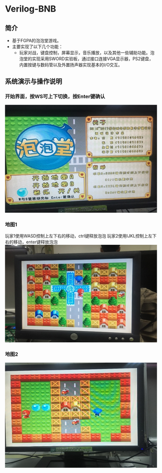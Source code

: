 # Verilog-BNB

## 简介

- 基于FGPA的泡泡堂游戏。
- 主要实现了以下几个功能：
  - 玩家对战，键盘控制，屏幕显示，音乐播放，以及其他一些辅助功能。泡泡堂的实现采用SWORD实验板，通过接口连接VGA显示器，PS2键盘，内置按键与数码管以及外置扬声器实现基本的I/O交互。

## 系统演示与操作说明

### 开始界面，按WS可上下切换，按Enter键确认

![1](img\1.jpg)

### 地图1

   玩家1使用WASD控制上左下右的移动，ctrl键释放泡泡
   玩家2使用IJKL控制上左下右的移动，enter键释放泡泡
   ![1](img\2.jpg)

### 地图2

![1](img\3.jpg)